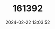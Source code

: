 ---
title: "161392"
category: "Amblyraja taaf"
draft: false
date: 2024-02-22 13:03:52
languages:
  English: ["Whiteleg Skate"]
---
